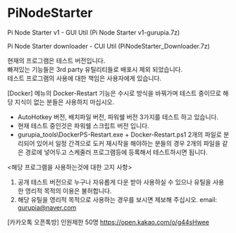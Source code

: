 # PiNodeStarter
Pi Node Starter v1  - GUI Util (Pi Node Starter v1-gurupia.7z) 

Pi Node Starter downloader - CUI Util (PiNodeStarter_Downloader.7z)
 
 현재의 프로그램은 테스트 버전입니다.  
 빠져있는 기능들은 3rd party 유틸리티들로  배포시 제외 되었습니다.  
 테스트 프로그램의 사용에 대한 책임은 사용자에게 있습니다.
 
 [Docker] 메뉴의 Docker-Restart 기능은 수시로 방식을 바꿔가며 테스트 중이므로 해당 지식이 없는 분들은 사용하지 마십시오.  
 
- AutoHotkey 버전, 배치파일 버전, 파워쉘 버전  3가지를 테스트 하고 있습니다.
- 현재 테스트 중인것은 파워쉘 스크립트 버전 입니다. 
- gurupia_tools\DockerPS-Restart.exe + Docker-Restart.ps1 2개의 파일로 분리되어 있어서 일정 간격으로 도커 재시작을 해야하는 분들의 경우 2개의 파일을 같은 경로에 넣어두고 스케줄러 프로그램등에 등록해서 테스트하시면 됩니다.
 
 
 <해당 프로그램을 사용하는것에 대한 고지 사항>
 
1. 공개 테스트 버전으로 누구나 자유롭게 다운 받아 사용하실 수 있으나 유틸을 사용한 영리적 목적의 이용은 불허합니다.
2. 해당 유틸을 영리적 목적으로 사용하는 경우를 보시면 제보해 주십시오. email: gurupia@naver.com

[카카오톡 오픈톡방] 인원제한 50명
https://open.kakao.com/o/g44sHwee





